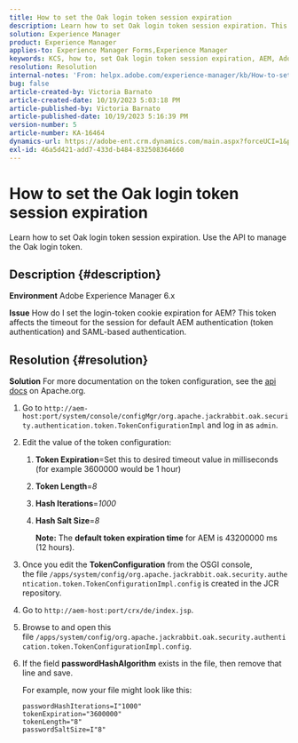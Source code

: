 ```yaml
---
title: How to set the Oak login token session expiration
description: Learn how to set Oak login token session expiration. This token affects AEM authentication.
solution: Experience Manager
product: Experience Manager
applies-to: Experience Manager Forms,Experience Manager
keywords: KCS, how to, set Oak login token session expiration, AEM, Adobe Experience Manager, Adobe Experience Manager Forms
resolution: Resolution
internal-notes: 'From: helpx.adobe.com/experience-manager/kb/How-to-set-token-session-expiration-AEM.html'
bug: false
article-created-by: Victoria Barnato
article-created-date: 10/19/2023 5:03:18 PM
article-published-by: Victoria Barnato
article-published-date: 10/19/2023 5:16:39 PM
version-number: 5
article-number: KA-16464
dynamics-url: https://adobe-ent.crm.dynamics.com/main.aspx?forceUCI=1&pagetype=entityrecord&etn=knowledgearticle&id=2dfaf161-a16e-ee11-8df0-6045bd006793
exl-id: 46a5d421-add7-433d-b484-832508364660
---
```

# How to set the Oak login token session expiration


Learn how to set Oak login token session expiration. Use the API to manage the Oak login token.

## Description {#description}


<b>Environment</b>
 Adobe Experience Manager 6.x

<b>Issue</b>
 How do I set the login-token cookie expiration for AEM?
 This token affects the timeout for the session for default AEM authentication (token authentication) and SAML-based authentication.






## Resolution {#resolution}


<b>Solution</b>
For more documentation on the token configuration, see the [api docs](https://jackrabbit.apache.org/oak/docs/apidocs/org/apache/jackrabbit/oak/security/authentication/token/TokenConfigurationImpl.html) on Apache.org.

1. Go to `http://aem-host:port/system/console/configMgr/org.apache.jackrabbit.oak.security.authentication.token.TokenConfigurationImpl` and log in as `admin`.
2. Edit the value of the token configuration:

    1. <b>Token Expiration</b>=Set this to desired timeout value in milliseconds (for example 3600000 would be 1 hour)
    2. <b>Token Length</b>=*8*
    3. <b>Hash Iterations</b>=*1000*
    4. <b>Hash Salt Size</b>=*8*

        <b>Note:</b> The <b>default token expiration time</b> for AEM is 43200000 ms (12 hours).
3. Once you edit the <b>TokenConfiguration</b> from the OSGI console, the file<b> </b>`/apps/system/config/org.apache.jackrabbit.oak.security.authentication.token.TokenConfigurationImpl.config`<b> </b>is created in the JCR repository.
4. Go to `http://aem-host:port/crx/de/index.jsp`.
5. Browse to and open this file `/apps/system/config/org.apache.jackrabbit.oak.security.authentication.token.TokenConfigurationImpl.config`.
6. If the field <b>passwordHashAlgorithm</b> exists in the file, then remove that line and save.

    For example, now your file might look like this:


    ```
    passwordHashIterations=I"1000"
    tokenExpiration="3600000"
    tokenLength="8"
    passwordSaltSize=I"8"
    ```
